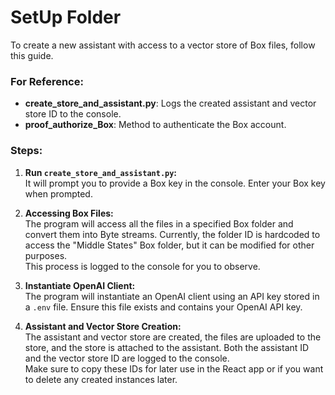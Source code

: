 # SetUp Folder

To create a new assistant with access to a vector store of Box files, follow this guide.

### For Reference:

- **create_store_and_assistant.py**: Logs the created assistant and vector store ID to the console.
- **proof_authorize_Box**: Method to authenticate the Box account.

### Steps:

1. **Run `create_store_and_assistant.py`:**  
   It will prompt you to provide a Box key in the console. Enter your Box key when prompted.

2. **Accessing Box Files:**  
   The program will access all the files in a specified Box folder and convert them into Byte streams. Currently, the folder ID is hardcoded to access the "Middle States" Box folder, but it can be modified for other purposes.  
   This process is logged to the console for you to observe.

3. **Instantiate OpenAI Client:**  
   The program will instantiate an OpenAI client using an API key stored in a `.env` file. Ensure this file exists and contains your OpenAI API key.

4. **Assistant and Vector Store Creation:**  
   The assistant and vector store are created, the files are uploaded to the store, and the store is attached to the assistant. Both the assistant ID and the vector store ID are logged to the console.  
   Make sure to copy these IDs for later use in the React app or if you want to delete any created instances later.
